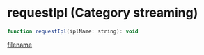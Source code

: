 # requestIpl (Category streaming)

```js
function requestIpl(iplName: string): void
```

[filename](requestIpl_m.md ':include')